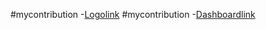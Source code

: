 #mycontribution
-[Logolink](https://github.com/zuri-training/My-Debtors-Project-Team33/issues/21#issue-1332077140)
#mycontribution
-[Dashboardlink](https://github.com/zuri-training/My-Debtors-Project-Team33/issues/23#issue-1332176222)
